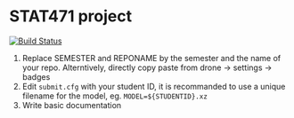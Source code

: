 # STAT471 project

[![Build Status](https://focs.ji.sjtu.edu.cn:2222/api/badges/ZheminQu519370910113-p2/drone-test/status.svg)](https://focs.ji.sjtu.edu.cn:2222/stat4710-23su/ZheminQu519370910113-p2)

1. Replace SEMESTER and REPONAME by the semester and the name of your repo. Alterntively, directly copy paste from drone -> settings -> badges
2. Edit `submit.cfg` with your student ID, it is recommanded to use a unique filename for the model,
	 eg. `MODEL=${STUDENTID}.xz`
3. Write basic documentation
